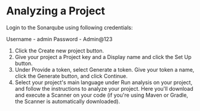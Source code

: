 # Analyzing a Project

Login to the Sonarqube using following credentials:

Username - admin
Password - Admin@123

1. Click the Create new project button.
2. Give your project a Project key and a Display name and click the Set Up button.
3. Under Provide a token, select Generate a token. Give your token a name, click the Generate button, and click Continue.
4. Select your project's main language under Run analysis on your project, and follow the instructions to analyze your project. Here you'll download and execute a Scanner on your code (if you're using Maven or Gradle, the Scanner is automatically downloaded).
